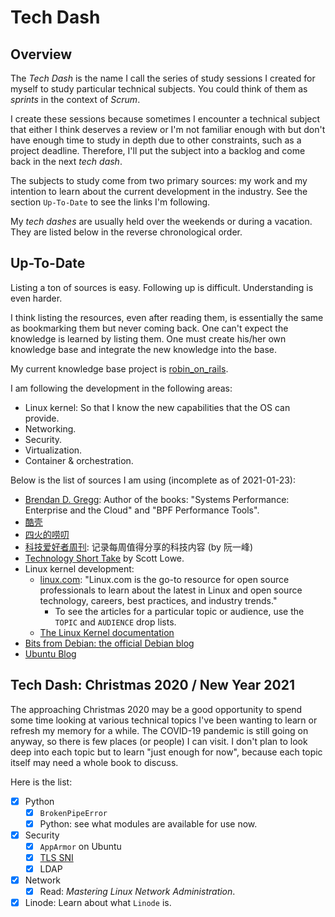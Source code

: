 # Tech Dash

## Overview

The _Tech Dash_ is the name I call the series of study sessions I created for myself to study particular technical subjects. You could think of them as _sprints_ in the context of _Scrum_.

I create these sessions because sometimes I encounter a technical subject that either I think deserves a review or I'm not familiar enough with but don't have enough time to study in depth due to other constraints, such as a project deadline. Therefore, I'll put the subject into a backlog and come back in the next _tech dash_.

The subjects to study come from two primary sources: my work and my intention to learn about the current development in the industry. See the section `Up-To-Date` to see the links I'm following.

My _tech dashes_ are usually held over the weekends or during a vacation. They are listed below in the reverse chronological order.

## Up-To-Date

Listing a ton of sources is easy. Following up is difficult. Understanding is even harder.

I think listing the resources, even after reading them, is essentially the same as bookmarking them but never coming back. One can't expect the knowledge is learned by listing them. One must create his/her own knowledge base and integrate the new knowledge into the base.

My current knowledge base project is [robin_on_rails](https://github.com/yaobinwen/robin_on_rails).

I am following the development in the following areas:

- Linux kernel: So that I know the new capabilities that the OS can provide.
- Networking.
- Security.
- Virtualization.
- Container & orchestration.

Below is the list of sources I am using (incomplete as of 2021-01-23):

- [Brendan D. Gregg](http://www.brendangregg.com/): Author of the books: "Systems Performance: Enterprise and the Cloud" and "BPF Performance Tools".
- [酷壳](https://coolshell.cn/)
- [四火的唠叨](https://www.raychase.net/)
- [科技爱好者周刊](https://github.com/ruanyf/weekly): 记录每周值得分享的科技内容 (by 阮一峰)
- [Technology Short Take](https://blog.scottlowe.org/) by Scott Lowe.
- Linux kernel development:
  - [linux.com](https://www.linux.com/): "Linux.com is the go-to resource for open source professionals to learn about the latest in Linux and open source technology, careers, best practices, and industry trends."
    - To see the articles for a particular topic or audience, use the `TOPIC` and `AUDIENCE` drop lists.
  - [The Linux Kernel documentation](https://www.kernel.org/doc/html/latest/)
- [Bits from Debian: the official Debian blog](https://bits.debian.org/)
- [Ubuntu Blog](https://ubuntu.com/blog)

## Tech Dash: Christmas 2020 / New Year 2021

The approaching Christmas 2020 may be a good opportunity to spend some time looking at various technical topics I've been wanting to learn or refresh my memory for a while. The COVID-19 pandemic is still going on anyway, so there is few places (or people) I can visit. I don't plan to look deep into each topic but to learn "just enough for now", because each topic itself may need a whole book to discuss.

Here is the list:

- [x] Python
  - [x] `BrokenPipeError`
  - [x] Python: see what modules are available for use now.
- [x] Security
  - [x] `AppArmor` on Ubuntu
  - [x] [TLS SNI](https://www.cloudflare.com/learning/ssl/what-is-sni/)
  - [x] LDAP
- [x] Network
  - [x] Read: _Mastering Linux Network Administration_.
- [x] Linode: Learn about what `Linode` is.
